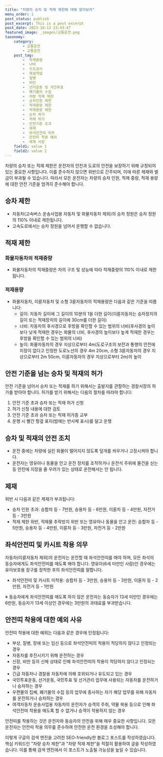 ```yaml
---
title: "차량의 승차 및 적재 제한에 대해 알아보자"
menu_order: 1
post_status: publish
post_excerpt: This is a post excerpt
post_date: 2023-10-13 23:43:47
featured_image: _images/교통운전.png
taxonomy:
    category:
        - 교통운전
        - 교통운전
    post_tag:
        -  적재중량
        -  너비
        -  수도공사
        -  제설작업
        -  질병
        -  비만
        -  선거운동 및 국민투표
        -  폐기물의 수집
        -  차량 적재 제한
        -  승차인원 제한
        -  적재중량 제한
        -  적재용량 제한
        -  승차 허가
        -  적재 허가
        -  안전기준 초과
        -  제재
        -  좌석안전띠 의무
        -  안전띠 착용 예외
        -  제재 사항
    field1: value 1
    field2: value 2
---
```



차량의 승차 또는 적재 제한은 운전자의 안전과 도로의 안전을 보장하기 위해 규정되어 있는 중요한 사항입니다. 이를 준수하지 않으면 위반으로 간주되며, 이에 따른 제재와 벌금이 부과될 수 있습니다. 따라서 모든 운전자는 차량의 승차 인원, 적재 중량, 적재 용량에 대한 안전 기준을 엄격히 준수해야 합니다.

## 승차 제한

- 자동차(고속버스 운송사업용 자동차 및 화물자동차 제외)의 승차 정원은 승차 정원의 110% 이내로 제한됩니다.
- 고속도로에서는 승차 정원을 넘어서 운행할 수 없습니다.

## 적재 제한

### 화물자동차의 적재중량

- 화물자동차의 적재중량은 차의 구조 및 성능에 따라 적재중량의 110% 이내로 제한됩니다.

### 적재용량

- 화물자동차, 이륜자동차 및 소형 3륜자동차의 적재용량은 다음과 같은 기준을 따릅니다:
  - 길이: 자동차 길이에 그 길이의 10분의 1을 더한 길이(이륜자동차는 승차장치의 길이 또는 적재장치의 길이에 30cm를 더한 길이)
  - 너비: 자동차의 후사경으로 후방을 확인할 수 있는 범위의 너비(후사경의 높이보다 낮게 적재한 경우는 화물의 너비, 후사경의 높이보다 높게 적재한 경우는 후방을 확인할 수 있는 범위의 너비)
  - 높이: 화물자동차의 경우 지상으로부터 4m(도로구조의 보전과 통행의 안전에 지장이 없다고 인정한 도로노선의 경우 4m 20cm, 소형 3륜자동차의 경우 지상으로부터 2m 50cm, 이륜자동차의 경우 지상으로부터 2m)의 높이

## 안전 기준을 넘는 승차 및 적재의 허가

안전 기준을 넘어서 승차 또는 적재를 하기 위해서는 출발지를 관할하는 경찰서장의 허가를 받아야 합니다. 허가를 받기 위해서는 다음의 절차를 따라야 합니다:

1. 안전 기준 초과 승차 또는 적재 허가 신청
2. 허가 신청 내용에 대한 검토
3. 안전 기준 초과 승차 또는 적재 허가증 교부
4. 운행 시 빨간 헝겊 표지(밤에는 반사체 표시)를 달고 운행

## 승차 및 적재의 안전 조치

- 운전 중에는 차량에 실린 화물이 떨어지지 않도록 덮개를 씌우거나 고정시켜야 합니다.
- 운전자는 영유아나 동물을 안고 운전 장치를 조작하거나 운전석 주위에 물건을 싣는 등 안전에 지장을 줄 우려가 있는 상태로 운전해서는 안 됩니다.

## 제재

위반 시 다음과 같은 제재가 부과됩니다:

- 승차 인원 초과: 승합차 등 - 7만원, 승용차 등 - 6만원, 이륜차 등 - 4만원, 자전거 등 - 3만원
- 적재 제한 위반, 적재물 추락방지 위반 또는 영유아나 동물을 안고 운전: 승합차 등 - 5만원, 승용차 등 - 4만원, 이륜차 등 - 3만원, 자전거 등 - 2만원

## 좌석안전띠 및 카시트 착용 의무

자동차(이륜자동차 제외)의 운전자는 운전할 때 좌석안전띠를 매야 하며, 모든 좌석의 동승자에게도 좌석안전띠를 매도록 해야 합니다. 영유아(6세 미만인 사람)인 경우에는 유아보호용 장구를 장착한 후의 좌석안전띠를 말합니다.

- 좌석안전띠 및 카시트 미착용: 승합차 등 - 3만원, 승용차 등 - 3만원, 이륜차 등 - 2만원, 자전거 등 - 1만원

※ 동승자에게 좌석안전띠를 매도록 하지 않은 운전자는 동승자가 13세 미만인 경우에는 6만원, 동승자가 13세 이상인 경우에는 3만원의 과태료를 부과받습니다.

## 안전띠 착용에 대한 예외 사유

안전띠 착용에 대한 예외는 다음과 같은 경우에 인정됩니다:

- 부상, 질병, 장애 또는 임신 등으로 좌석안전띠의 착용이 적당하지 않다고 인정되는 경우
- 자동차를 후진시키기 위해 운전하는 경우
- 신장, 비만 등의 신체 상태로 인해 좌석안전띠의 착용이 적당하지 않다고 인정되는 경우
- 긴급 자동차나 경찰용 자동차에 의해 호위되거나 유도되고 있는 경우
- 국민투표운동, 선거운동, 국민투표 및 선거관리 업무에 사용되는 자동차를 운전하거나 승차하는 경우
- 우편물의 집배, 폐기물의 수집 등의 업무에 종사하는 자가 해당 업무를 위해 자동차를 운전하거나 승차하는 경우
- 여객자동차 운송사업용 자동차의 운전자가 승객의 주취, 약물 복용 등으로 인해 좌석안전띠 착용을 매도록 할 수 없거나 승객이 착용하지 않는 경우

안전띠를 착용하는 것은 운전자와 동승자의 안전을 위해 매우 중요한 사항입니다. 모든 운전자는 안전띠 착용 의무를 준수하여 안전한 운전 환경을 조성해야 합니다.

이렇게 구글의 검색 엔진을 고려한 SEO-friendly한 블로그 포스트를 작성하였습니다. 핵심 키워드인 "차량 승차 제한"과 "차량 적재 제한"을 적절히 활용하여 글을 작성하였습니다. 이를 통해 검색 엔진에서 이 포스트가 노출될 가능성을 높일 수 있습니다.

